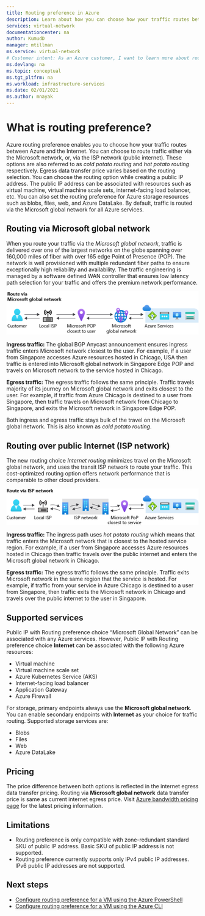 ```yaml
---
title: Routing preference in Azure
description: Learn about how you can choose how your traffic routes between Azure and the Internet with routing preference.
services: virtual-network
documentationcenter: na
author: KumudD
manager: mtillman
ms.service: virtual-network
# Customer intent: As an Azure customer, I want to learn more about routing choices for my internet egress traffic.
ms.devlang: na
ms.topic: conceptual
ms.tgt_pltfrm: na
ms.workload: infrastructure-services
ms.date: 02/01/2021
ms.author: mnayak
---
```


# What is routing preference?

Azure routing preference enables you to choose how your traffic routes between Azure and the Internet. You can choose to route traffic either via the Microsoft network, or, via the ISP network (public internet). These options are also referred to as *cold potato routing* and *hot potato routing* respectively. Egress data transfer price varies based on the routing selection. You can choose the routing option while creating a public IP address. The public IP address can be associated with resources such as virtual machine, virtual machine scale sets, internet-facing load balancer, etc. You can also set the routing preference for Azure storage resources such as blobs, files, web, and Azure DataLake. By default, traffic is routed via the Microsoft global network for all Azure services.

## Routing via Microsoft global network

When you route your traffic via the *Microsoft global network*, traffic is delivered over one of the largest networks on the globe spanning over 160,000 miles of fiber with over 165 edge Point of Presence (POP). The network is well provisioned with multiple redundant fiber paths to ensure exceptionally high reliability and availability. The traffic engineering is managed by a software defined WAN controller that ensures low latency path selection for your traffic and offers the premium network performance.

![Routing via Microsoft global network](media/routing-preference-overview/route-via-microsoft-global-network.png)

**Ingress traffic:** The global BGP Anycast announcement ensures ingress traffic enters Microsoft network closest to the user. For example, if a user from Singapore accesses Azure resources hosted in Chicago, USA then traffic is entered into Microsoft global network in Singapore Edge POP and travels on Microsoft network to the service hosted in Chicago.

**Egress traffic:** The egress traffic follows the same principle. Traffic travels majority of its journey on Microsoft global network and exits closest to the user. For example, if traffic from Azure Chicago is destined to a user from Singapore, then traffic travels on Microsoft network from Chicago to Singapore, and exits the Microsoft network in Singapore Edge POP.

Both ingress and egress traffic stays bulk of the travel on the Microsoft global network. This is also known as *cold potato routing*.


## Routing over public Internet (ISP network)

The new routing choice *Internet routing* minimizes travel on the Microsoft global network, and uses the transit ISP network to route your traffic. This cost-optimized routing option offers network performance that is comparable to other cloud providers.

![Routing over public Internet](media/routing-preference-overview/route-via-isp-network.png)

**Ingress traffic:** The ingress path uses *hot potato routing* which means that traffic enters the Microsoft network that is closest to the hosted service region. For example, if a user from Singapore accesses Azure resources hosted in Chicago then traffic travels over the public internet and enters the Microsoft global network in Chicago.

**Egress traffic:** The egress traffic follows the same principle. Traffic exits Microsoft network in the same region that the service is hosted. For example, if traffic from your service in Azure Chicago is destined to a user from Singapore, then traffic exits the Microsoft network in Chicago and travels over the public internet to the user in Singapore.

## Supported services

Public IP with Routing preference choice “Microsoft Global Network” can be associated with any Azure services. However, Public IP with Routing preference choice **Internet** can be associated with the following Azure resources:

* Virtual machine
* Virtual machine scale set
* Azure Kubernetes Service (AKS)
* Internet-facing load balancer
* Application Gateway
* Azure Firewall

For storage, primary endpoints always use the **Microsoft global network**. You can enable secondary endpoints with **Internet** as your choice for traffic routing. Supported storage services are:

* Blobs
* Files
* Web
* Azure DataLake

## Pricing
The price difference between both options is reflected in the internet egress data transfer pricing. Routing via **Microsoft global network** data transfer price is same as current internet egress price. Visit [Azure bandwidth pricing page](https://azure.microsoft.com/pricing/details/bandwidth/) for the latest pricing information.

## Limitations


* Routing preference is only compatible with zone-redundant standard SKU of public IP address. Basic SKU of public IP address is not supported.
* Routing preference currently supports only IPv4 public IP addresses. IPv6 public IP addresses are not supported.


## Next steps

* [Configure routing preference for a VM using the Azure PowerShell](configure-routing-preference-virtual-machine-powershell.md)
* [Configure routing preference for a VM using the Azure CLI](configure-routing-preference-virtual-machine-cli.md)
